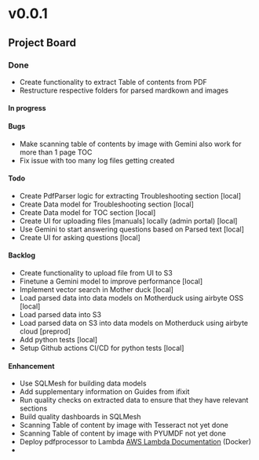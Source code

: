 # v0.0.1

## Project Board

### Done

- Create functionality to extract Table of contents from PDF
- Restructure respective folders for parsed mardkown and images

#### In progress

#### Bugs

- Make scanning table of contents by image with Gemini also work for more than 1 page TOC
- Fix issue with too many log files getting created

#### Todo

- Create PdfParser logic for extracting Troubleshooting section [local]
- Create Data model for Troubleshooting section [local]
- Create Data model for TOC section [local]
- Create UI for uploading files [manuals] locally (admin portal) [local]
- Use Gemini to start answering questions based on Parsed text [local]
- Create UI for asking questions [local]

#### Backlog

- Create functionality to upload file from UI to S3
- Finetune a Gemini model to improve performance [local]
- Implement vector search in Mother duck [local]
- Load parsed data into data models on Motherduck using airbyte OSS [local]
- Load parsed data into S3
- Load parsed data on S3 into data models on Motherduck using airbyte cloud [preprod]
- Add python tests [local]
- Setup Github actions CI/CD for python tests [local]

#### Enhancement

- Use SQLMesh for building data models
- Add supplementary information on Guides from ifixit
- Run quality checks on extracted data to ensure that they have relevant sections
- Build quality dashboards in SQLMesh
- Scanning Table of content by image with Tesseract not yet done
- Scanning Table of content by image with PYUMDF not yet done
- Deploy pdfprocessor to Lambda [AWS Lambda Documentation](https://docs.aws.amazon.com/lambda/latest/dg/python-image.html) (Docker)
-
